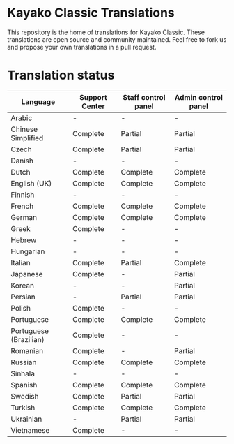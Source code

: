 # Kayako Classic Translations

This repository is the home of translations for Kayako Classic. These translations are open source and community maintained. Feel free to fork us and propose your own translations in a pull request.

# Translation status

| Language           	| Support Center 	| Staff control panel 	| Admin control panel 	|
|--------------------	|----------------	|---------------------	|---------------------	|
| Arabic             	| -              	| -                   	| -                   	|
| Chinese Simplified 	| Complete       	| Partial             	| Partial             	|
| Czech              	| Complete       	| Partial             	| Partial             	|
| Danish             	| -              	| -                   	| -                   	|
| Dutch              	| Complete       	| Complete            	| Complete            	|
| English (UK)       	| Complete       	| Complete            	| Complete            	|
| Finnish            	| -              	| -                   	| -                   	|
| French             	| Complete       	| Complete            	| Complete            	|
| German             	| Complete       	| Complete            	| Complete            	|
| Greek              	| Complete       	| -                   	| -                   	|
| Hebrew             	| -              	| -                   	| -                   	|
| Hungarian          	| -              	| -                   	| -                   	|
| Italian            	| Complete       	| Partial             	| Complete            	|
| Japanese           	| Complete       	| -                   	| Partial             	|
| Korean             	| -              	| -                   	| Partial             	|
| Persian             	| -              	| Partial                   	| Partial             	|
| Polish             	| Complete              	| -                   	| -             	|
| Portuguese             	| Complete              	| Complete                   	| Complete             	|
| Portuguese (Brazilian)             	| Complete              	| -                   	| -             	|
| Romanian             	| Complete              	| -                   	| Partial            	|
| Russian             	| Complete              	| Complete                   	| Complete            	|
| Sinhala             	| -              	| -                   	| -            	|
| Spanish             	| Complete              	| Complete                   	| Complete            	|
| Swedish             	| Complete              	| Partial                   	| Partial            	|
| Turkish             	| Complete              	| Complete                   	| Complete            	|
| Ukrainian             	| -              	| Partial                   	| Partial            	|
| Vietnamese             	| Complete              	| -                   	| -            	|

